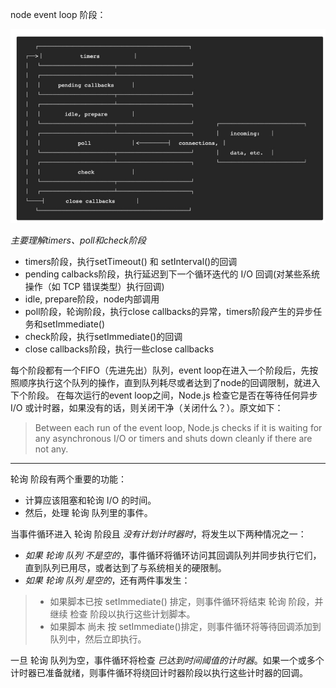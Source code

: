 node event loop 阶段：

![image](https://github.com/yj0zhang/myblog/blob/master/learning-notes/images/1557737245000.jpg)

*主要理解timers、poll和check阶段*

* timers阶段，执行setTimeout() 和 setInterval()的回调
* pending calbacks阶段，执行延迟到下一个循环迭代的 I/O 回调(对某些系统操作（如 TCP 错误类型）执行回调)
* idle, prepare阶段，node内部调用
* poll阶段，轮询阶段，执行close callbacks的异常，timers阶段产生的异步任务和setImmediate()
* check阶段，执行setImmediate()的回调
* close callbacks阶段，执行一些close callbacks

每个阶段都有一个FIFO（先进先出）队列，event loop在进入一个阶段后，先按照顺序执行这个队列的操作，直到队列耗尽或者达到了node的回调限制，就进入下个阶段。
在每次运行的event loop之间，Node.js 检查它是否在等待任何异步 I/O 或计时器，如果没有的话，则关闭干净（关闭什么？）。原文如下：
> Between each run of the event loop, Node.js checks if it is waiting for any asynchronous I/O or timers and shuts down cleanly if there are not any.

*****

轮询 阶段有两个重要的功能：

+ 计算应该阻塞和轮询 I/O 的时间。
+ 然后，处理 轮询 队列里的事件。

当事件循环进入 轮询 阶段且 _没有计划计时器时_，将发生以下两种情况之一：

- _如果 轮询 队列 不是空的_，事件循环将循环访问其回调队列并同步执行它们，直到队列已用尽，或者达到了与系统相关的硬限制。
- _如果 轮询 队列 是空的_，还有两件事发生：

> - 如果脚本已按 setImmediate() 排定，则事件循环将结束 轮询 阶段，并继续 检查 阶段以执行这些计划脚本。
> - 如果脚本 尚未 按 setImmediate()排定，则事件循环将等待回调添加到队列中，然后立即执行。

一旦 轮询 队列为空，事件循环将检查 _已达到时间阈值的计时器_。如果一个或多个计时器已准备就绪，则事件循环将绕回计时器阶段以执行这些计时器的回调。
